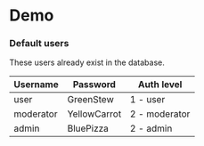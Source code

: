 # Demo

### Default users

These users already exist in the database.

| Username  | Password     | Auth level    |
|-----------|--------------|---------------|
| user      | GreenStew    | 1 - user      |
| moderator | YellowCarrot | 2 - moderator |
| admin     | BluePizza    | 2 - admin     |
